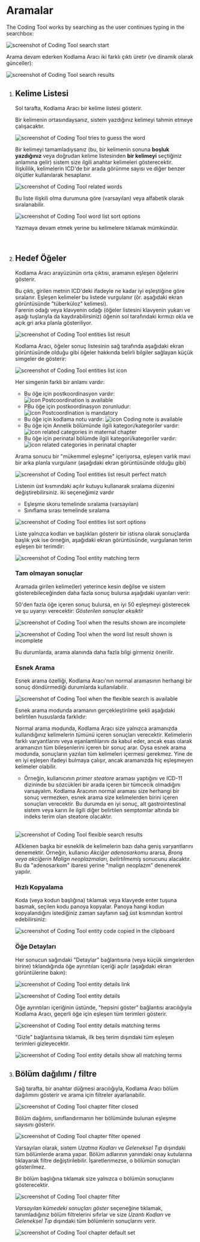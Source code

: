 ﻿# Aramalar <a name="searching"></a>
            
The Coding Tool works by searching as the user continues typing in the searchbox: 

![screenshot of Coding Tool search start](img/search-start-v4.png "Kodlama Aracında aramanın başlaması")

Arama devam ederken Kodlama Aracı iki farklı çıktı üretir (ve dinamik olarak günceller):

![screenshot of Coding Tool search results](img/search-result-columns-v4.png "Kodlama Aracında aramanın başlaması")
            
1. ## Kelime Listesi <a name="word-list"></a>
    
    Sol tarafta, Kodlama Aracı bir kelime listesi gösterir.

    Bir kelimenin ortasındaysanız, sistem yazdığınız kelimeyi tahmin etmeye çalışacaktır.
    
    ![screenshot of Coding Tool tries to guess the word](img/wordlist-guessing-v4.png "Kodlama Aracı kelimeyi tahmin etmeye çalışır")
 
    Bir kelimeyi tamamladıysanız (bu, bir kelimenin sonuna **boşluk yazdığınız** veya doğrudan kelime listesinden **bir kelimeyi** seçtiğiniz anlamına gelir) sistem size ilgili anahtar kelimeleri gösterecektir.     
    İlişkililik, kelimelerin ICD'de bir arada görünme sayısı ve diğer benzer ölçütler kullanılarak hesaplanır.
    
    ![screenshot of Coding Tool related words](img/wordlist-related-v4.png "Kodlama Aracı ilişkili kelimeler")

    Bu liste ilişkili olma durumuna göre (varsayılan) veya alfabetik olarak sıralanabilir.
    
    ![screenshot of Coding Tool word list sort options](img/wordlist-sort-v4.png "Kodlama Aracı kelime listesi sıralama seçenekleri")

    Yazmaya devam etmek yerine bu kelimelere tıklamak mümkündür.

    <br/>

2. ## Hedef Öğeler <a name="destination-entities"></a>
    
    Kodlama Aracı arayüzünün orta çıktısı, aramanın eşleşen öğelerini gösterir.
 
    Bu çıktı, girilen metnin ICD'deki ifadeyle ne kadar iyi eşleştiğine göre sıralanır. Eşleşen kelimeler bu listede vurgulanır (ör. aşağıdaki ekran görüntüsünde "tüberküloz" kelimesi).    
    Farenin odağı veya klavyenin odağı (öğeler listesini klavyenin yukarı ve aşağı tuşlarıyla da kaydırabilirsiniz) öğenin sol tarafındaki kırmızı okla ve açık gri arka planla gösteriliyor.    

    ![screenshot of Coding Tool entities list result](img/entities-list-v4.png "Kodlama Aracı sonuçlar öğe listesi")

    Kodlama Aracı, öğeler sonuç listesinin sağ tarafında aşağıdaki ekran görüntüsünde olduğu gibi öğeler hakkında belirli bilgiler sağlayan küçük simgeler de gösterir:  

    ![screenshot of Coding Tool entities list icon](img/entities-list-icons-v4.png "Coding Tool entities list icon")

    Her simgenin farklı bir anlamı vardır:

    - Bu öğe için postkoordinasyon vardır: ![icon Postcoordination is available](img/icon-pa-v4.png "Postkoordinasyon vardır simgesi")
    - PBu öğe için postkoordinasyon zorunludur: ![icon Postcoordination is mandatory](img/icon-pr-v4.png "Postkoordinasyon zorunludur simgesi")
    - Bu öğe için kodlama notu vardır: ![icon Coding note is available](img/icon-cn-v4.png "Kodlama notu vardır simgesi")    
    - Bu öğe için Annelik bölümünde ilgili kategori/kategoriler vardır: ![icon related categories in maternal chapter](img/icon-ml-v4.png "Annelik bölümünde ilişkili kategoriler vardır")    
    - Bu öğe için perinatal bölümde ilgili kategori/kategoriler vardır: ![icon related categories in perinatal chapter](img/icon-pl-v4.png "Perinatal bölümünde ilişkili kategoriler vardır")    

    Arama sonucu bir "mükemmel eşleşme" içeriyorsa, eşleşen varlık mavi bir arka planla vurgulanır (aşağıdaki ekran görüntüsünde olduğu gibi)
    
    ![screenshot of Coding Tool entities list result perfect match](img/entities-list-blu-match-v4.png "Kodlama Aracı öğeler listesi mükemmel eşleşme")

    Listenin üst kısmındaki açılır kutuyu kullanarak sıralama düzenini değiştirebilirsiniz. iki seçeneğimiz vardır

      - Eşleşme skoru temelinde sıralama (varsayılan)
      - Sınıflama sırası temelinde sıralama

    ![screenshot of Coding Tool entities list sort options](img/entities-list-sort-v4.png "Kodlama Aracı öğeler listesi sıralama seçenekleri")


    Liste yalnızca kodları ve başlıkları gösterir bir istisna olarak sonuçlarda başlık yok ise örneğin, aşağıdaki ekran görüntüsünde, vurgulanan terim eşleşen bir terimdir:
    
    ![screenshot of Coding Tool entity matching term](img/entity-matching-terms-v4.png "Kodlama Aracı öğe eşleşen terim")


    ### Tam olmayan sonuçlar <a name="incomplete-results"></a>
   
    Aramada girilen kelime(ler) yeterince kesin değilse ve sistem gösterebileceğinden daha fazla sonuç bulursa aşağıdaki uyarıları verir:

    50'den fazla öğe içeren sonuç bulursa, en iyi 50 eşleşmeyi gösterecek ve şu uyarıyı verecektir: *Gösterilen sonuçlar eksiktir*

    ![screenshot of Coding Tool when the results shown are incomplete](img/search-result-incomplete-v4.png "Kodlama Aracı gösterilen sonuçlar eksik olursa")

    ![screenshot of Coding Tool when the word list result shown is incomplete](img/wordlist-result-incomplete-v4.png "Kelime listesi sonucunun eksik olduğunu gösterdiğinde Kodlama Aracı")

    Bu durumlarda, arama alanında daha fazla bilgi girmeniz önerilir.
    

    ### Esnek Arama <a name="flexible-search"></a> 

    Esnek arama özelliği, Kodlama Aracı'nın normal aramasının herhangi bir sonuç döndürmediği durumlarda kullanılabilir.

    ![screenshot of Coding Tool when the flexible search is available](img/flexisearch-v4.png "Esnek arama imkan dahilinde olduğunda Kodlama Aracı")

    Esnek arama modunda aramanın gerçekleştirilme şekli aşağıdaki belirtilen hususlarda farklıdır:

    Normal arama modunda, Kodlama Aracı size yalnızca aramanızda kullandığınız kelimelerin *tümünü* içeren sonuçları verecektir. Kelimelerin farklı varyantlarını veya eşanlamlılarını da kabul eder, ancak esas olarak aramanızın tüm bileşenlerini içeren bir sonuç arar. Oysa esnek arama modunda, sonuçların yazılan tüm kelimeleri içermesi gerekmez. Yine de en iyi eşleşen ifadeyi bulmaya çalışır, ancak aramanızda hiç eşleşmeyen kelimeler olabilir.
        
    - Örneğin, kullanıcının *primer steatore* araması yaptığını ve ICD-11 dizininde bu sözcükleri bir arada içeren bir tümcecik olmadığını varsayalım. Kodlama Aracının normal araması size herhangi bir sonuç vermezken, esnek arama size kelimelerden birini içeren sonuçları verecektir. Bu durumda en iyi sonuç, alt gastrointestinal sistem veya karın ile ilgili diğer belirtilen semptomlar altında bir indeks terim olan steatore olacaktır.    

    <br/>

    ![screenshot of Coding Tool flexible search results](img/flexisearch-results-v4.png "Kodlama Aracı esnek arama sonuçları")

    AEklenen başka bir esneklik de kelimelerin bazı daha geniş varyantlarını denemektir. Örneğin, kullanıcı _Akciğer adenosarkomu_ ararsa, _Bronş veya akciğerin Malign neoplazmaları, belirtilmemiş_ sonucunu alacaktır. Bu da "adenosarkom" ibaresi yerine "malign neoplazm" denenerek yapılır.


    ### Hızlı Kopyalama <a name="quick-copying"></a>

    Koda (veya kodun başlığına) tıklamak veya klavyede enter tuşuna basmak, seçilen kodu panoya kopyalar. Panoya hangi kodun kopyalandığını istediğiniz zaman sayfanın sağ üst kısmından kontrol edebilirsiniz:

    ![screenshot of Coding Tool entity code copied in the clipboard](img/entity-clipboard-v4.png "Kodlama Aracı kopyalanan öğe kodunu panoya alma")

    
    ### Öğe Detayları <a name="entity-details"></a>

    Her sonucun sağındaki "Detaylar" bağlantısına (veya küçük simgelerden birine) tıklandığında öğe ayrıntıları içeriği açılır (aşağıdaki ekran görüntülerine bakın):

    ![screenshot of Coding Tool entity details link](img/entity-details-link-v4.png "Kodlama Aracı öğe detayları linki")

    ![screenshot of Coding Tool entity details](img/entity-details-open-v4.png "Kodlama Aracı öğe detayları")

    Öğe ayrıntıları içeriğinin üstünde, "hepsini göster" bağlantısı aracılığıyla Kodlama Aracı, geçerli öğe için eşleşen tüm terimleri gösterir.

    ![screenshot of Coding Tool entity details matching terms](img/entity-details-matching-terms-v4.png "Kodlama Aracı öğe detayları eşleşen terimler")

    "Gizle" bağlantısına tıklamak, ilk beş terim dışındaki tüm eşleşen terimleri gizleyecektir.

    ![screenshot of Coding Tool entity details show all matching terms](img/entity-details-matching-terms-all-v4.png "Kodlama Aracı öğe ayrıntıları, eşleşen tüm terimleri gösterir")
                
3. ## Bölüm dağılımı / filtre <a name="chapter-distribution-filter"></a>
    
    Sağ tarafta, bir anahtar düğmesi aracılığıyla, Kodlama Aracı bölüm dağılımını gösterir ve arama için filtreler ayarlanabilir.

    ![screenshot of Coding Tool chapter filter closed](img/entities-list-filter-off-v4.png "Kodlama Aracı bölüm filtresi kapalı")

    Bölüm dağılımı, sınıflandırmanın her bölümünde bulunan eşleşme sayısını gösterir.

    ![screenshot of Coding Tool chapter filter opened](img/entities-list-filter-on-v4.png "Kodlama Aracı bölüm filtresi açık")
              
    Varsayılan olarak, sistem *Uzatma Kodları* ve *Geleneksel Tıp* dışındaki tüm bölümlerde arama yapar.
    Bölüm adlarının yanındaki onay kutularına tıklayarak filtre değiştirilebilir. İşaretlenmezse, o bölümün sonuçları gösterilmez.
 
    Bir bölüm başlığına tıklamak size yalnızca o bölümün sonuçlarını gösterecektir.
              
    ![screenshot of Coding Tool chapter filter](img/chapters-filter-v4.png "Kodlama Aracı bölüm filtresi")

    *Varsayılan kümedeki sonuçları göster* seçeneğine tıklamak, tanımladığınız bölüm filtrelerini sıfırlar ve size *Uzantı Kodları* ve *Geleneksel Tıp* dışındaki tüm bölümlerin sonuçlarını verir.
              
    ![screenshot of Coding Tool chapter default set](img/chapters-default-v4.png "Kodlama Aracı bölüm varsayılan seti")


